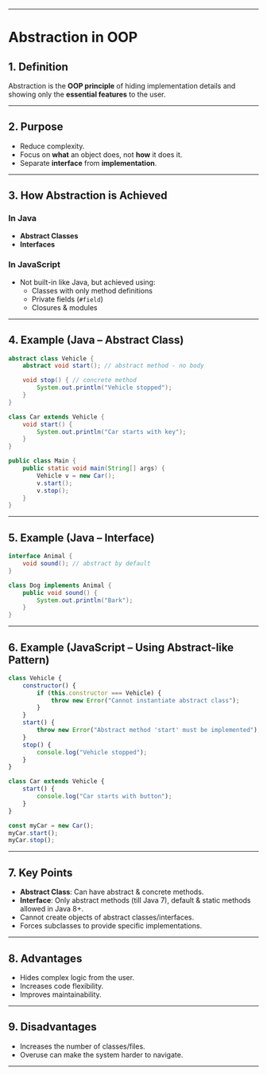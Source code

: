 
---

# Abstraction in OOP

## 1. Definition
Abstraction is the **OOP principle** of hiding implementation details and showing only the **essential features** to the user.

---

## 2. Purpose
- Reduce complexity.
- Focus on **what** an object does, not **how** it does it.
- Separate **interface** from **implementation**.

---

## 3. How Abstraction is Achieved

### **In Java**
- **Abstract Classes**
- **Interfaces**

### **In JavaScript**
- Not built-in like Java, but achieved using:
  - Classes with only method definitions
  - Private fields (`#field`)
  - Closures & modules

---

## 4. Example (Java – Abstract Class)
```java
abstract class Vehicle {
    abstract void start(); // abstract method - no body

    void stop() { // concrete method
        System.out.println("Vehicle stopped");
    }
}

class Car extends Vehicle {
    void start() {
        System.out.println("Car starts with key");
    }
}

public class Main {
    public static void main(String[] args) {
        Vehicle v = new Car();
        v.start();
        v.stop();
    }
}
````

---

## 5. Example (Java – Interface)

```java
interface Animal {
    void sound(); // abstract by default
}

class Dog implements Animal {
    public void sound() {
        System.out.println("Bark");
    }
}
```

---

## 6. Example (JavaScript – Using Abstract-like Pattern)

```javascript
class Vehicle {
    constructor() {
        if (this.constructor === Vehicle) {
            throw new Error("Cannot instantiate abstract class");
        }
    }
    start() {
        throw new Error("Abstract method 'start' must be implemented");
    }
    stop() {
        console.log("Vehicle stopped");
    }
}

class Car extends Vehicle {
    start() {
        console.log("Car starts with button");
    }
}

const myCar = new Car();
myCar.start();
myCar.stop();
```

---

## 7. Key Points

* **Abstract Class**: Can have abstract & concrete methods.
* **Interface**: Only abstract methods (till Java 7), default & static methods allowed in Java 8+.
* Cannot create objects of abstract classes/interfaces.
* Forces subclasses to provide specific implementations.

---

## 8. Advantages

* Hides complex logic from the user.
* Increases code flexibility.
* Improves maintainability.

---

## 9. Disadvantages

* Increases the number of classes/files.
* Overuse can make the system harder to navigate.

---

